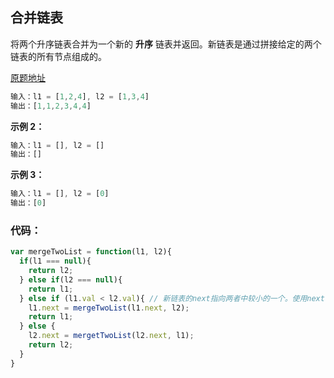 ## 合并链表

将两个升序链表合并为一个新的 **升序** 链表并返回。新链表是通过拼接给定的两个链表的所有节点组成的。

[原题地址](https://leetcode-cn.com/problems/merge-two-sorted-lists/)

```javascript
输入：l1 = [1,2,4], l2 = [1,3,4]
输出：[1,1,2,3,4,4]
```

**示例 2：**

```javascript
输入：l1 = [], l2 = []
输出：[]
```

**示例 3：**

```javascript
输入：l1 = [], l2 = [0]
输出：[0]
```

### 代码：

```javascript
var mergeTwoList = function(l1, l2){
  if(l1 === null){
    return l2;
  } else if(l2 === null){
    return l1;
  } else if (l1.val < l2.val){ // 新链表的next指向两者中较小的一个。使用next将其他剩下的连接起来。
    l1.next = mergeTwoList(l1.next, l2);
    return l1;
  } else {
    l2.next = mergetTwoList(l2.next, l1);
    return l2;
  }
}
```

